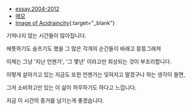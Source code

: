 - [essay.2004-2012](workspace/essay_2004_2012/list)
- [메모](post/dev/list)
- [Image of Acidraincity](https://goo.gl/photos/BhSB6Ns8DFU3nguB7){:target="_blank"}



기억나지 않는 시간들이 많아집니다. 

애틋하기도 슬프기도 했을 그 많은 각개의 순간들이 바래고 뭉뚱그래져 

이제는 그냥 '지난 언젠가', '그 몇년' 이라고만 회상되는 것이 부조리합니다. 

이렇게 살아가고 있는 지금도 또한 언젠가는 잊혀지고 말겠구나 하는 생각이 들면, 

그저 소비하고만 있는 이 삶이 허무하기도 하다고 느낍니다.  

지금 이 시간의 증거를 남기는게 좋겠습니다.